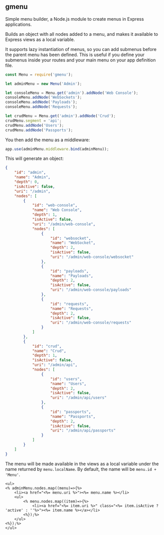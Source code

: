 ## gmenu
Simple menu builder, a Node.js module to create menus in Express applications.

Builds an object with all nodes added to a menu, and makes it available to Express views as a local variable.

It supports lazy instantiation of menus, so you can add submenus before the parent menu has been defined. This is useful if you define your submenus inside your routes and your main menu on your app definition file.


```javascript
const Menu = require('gmenu');

let adminMenu = new Menu('Admin');

let consoleMenu = Menu.get('admin').addNode('Web Console');
consoleMenu.addNode('WebSockets');
consoleMenu.addNode('Payloads');
consoleMenu.addNode('Requests');

let crudMenu = Menu.get('admin').addNode('Crud');
crudMenu.segment = 'api';
crudMenu.addNode('Users');
crudMenu.addNode('Passports');
```

You then add the menu as a middleware:

```js
app.use(adminMenu.middleware.bind(adminMenu));
```

This will generate an object:

```json
{
    "id": "admin",
    "name": "Admin",
    "depth": 0,
    "isActive": false,
    "uri": "/admin",
    "nodes": [
        {
            "id": "web-console",
            "name": "Web Console",
            "depth": 1,
            "isActive": false,
            "uri": "/admin/web-console",
            "nodes": [
                {
                    "id": "websocket",
                    "name": "WebSocket",
                    "depth": 2,
                    "isActive": false,
                    "uri": "/admin/web-console/websocket"
                },
                {
                    "id": "payloads",
                    "name": "Payloads",
                    "depth": 2,
                    "isActive": false,
                    "uri": "/admin/web-console/payloads"
                },
                {
                    "id": "requests",
                    "name": "Requests",
                    "depth": 2,
                    "isActive": false,
                    "uri": "/admin/web-console/requests"
                }
            ]
        },
        {
            "id": "crud",
            "name": "Crud",
            "depth": 1,
            "isActive": false,
            "uri": "/admin/api",
            "nodes": [
                {
                    "id": "users",
                    "name": "Users",
                    "depth": 2,
                    "isActive": false,
                    "uri": "/admin/api/users"
                },
                {
                    "id": "passports",
                    "name": "Passports",
                    "depth": 2,
                    "isActive": false,
                    "uri": "/admin/api/passports"
                }
            ]
        }
    ]
}
```

The menu will be made available in the views as a local variable under the name returned by `menu.localName`. By default, the name will be `menu.id + 'Menu'`.

```ejs
<ul>
<% adminMenu.nodes.map((menu)=>{%>
    <li><a href="<%= menu.uri %>"><%= menu.name %></li>
    <ul>
        <% menu.nodes.map((item)=>{%>
            <li><a href="<%= item.uri %>" class="<%= item.isActive ? 'active' : ''%>"><%= item.name %></a></li>
        <%});%>
    </ul>
<%});%>
</ul>
```

<!--
https://github.com/mbouclas/mcms-node-menus/
https://github.com/john-doherty/express-url-breadcrumb
https://github.com/Persata/active-menu
-->
